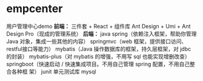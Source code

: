 # empcenter
用户管理中心demo
**前端：**
三件套 + React + 组件库 Ant Design + Umi + Ant Design Pro（现成的管理系统）
**后端：**
java
spring（依赖注入框架，帮助你管理 Java 对象，集成一些其他的内容）
springmvc（web 框架，提供接口访问、restful接口等能力）
mybatis（Java 操作数据库的框架，持久层框架，对 jdbc 的封装）
mybatis-plus（对 mybatis 的增强，不用写 sql 也能实现增删改查）
springboot（快速启动 / 快速集成项目。不用自己管理 spring 配置，不用自己整合各种框
架）
junit 单元测试库
mysql
